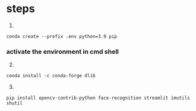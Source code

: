 # steps
1.
```
conda create --prefix .env python=3.9 pip

```
### activate the environment in cmd shell

2.
```
conda install -c conda-forge dlib
```
3.
```
pip install opencv-contrib-python face-recognition streamlit imutils shutil
```